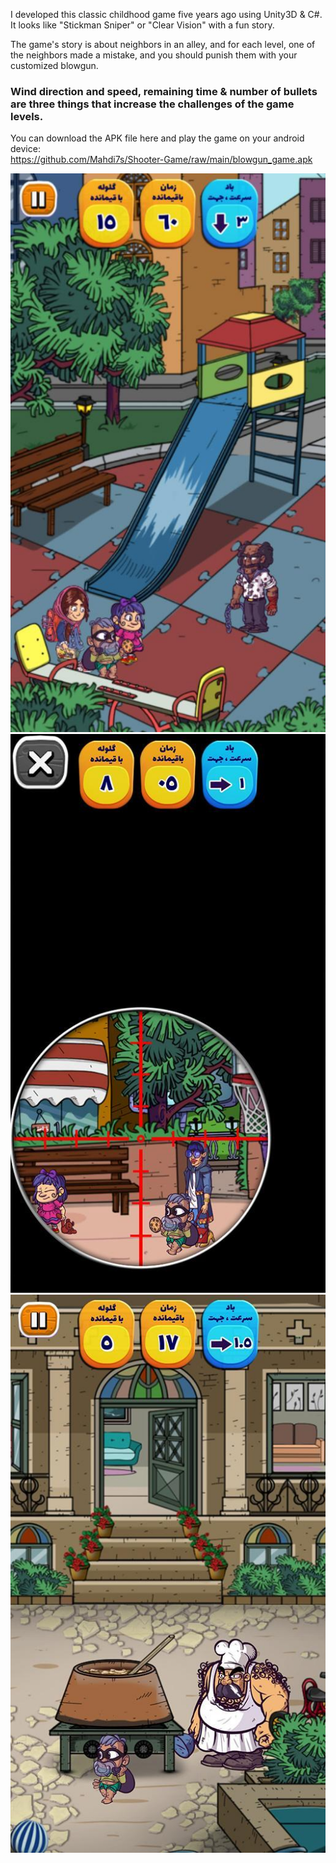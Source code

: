 I developed this classic childhood game five years ago using Unity3D & C#.
It looks like "Stickman Sniper" or "Clear Vision" with a fun story. 

The game's story is about neighbors in an alley, and for each level, one of the neighbors made a mistake, and you should punish them with your customized blowgun.

### Wind direction and speed, remaining time & number of bullets are three things that increase the challenges of the game levels.

You can download the APK file here and play the game on your android device: <br>
https://github.com/Mahdi7s/Shooter-Game/raw/main/blowgun_game.apk

![](https://github.com/Mahdi7s/Shooter-Game/raw/main/Screen_Shots/screen-1.jpg)
![](https://github.com/Mahdi7s/Shooter-Game/raw/main/Screen_Shots/screen-2.jpg)
![](https://github.com/Mahdi7s/Shooter-Game/raw/main/Screen_Shots/screen-3.jpg)
